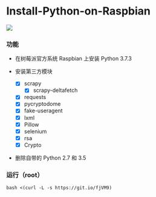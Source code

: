 # Install-Python-on-Raspbian
![](https://img.shields.io/badge/language-bash-orange.svg)

### 功能
* 在树莓派官方系统 Raspbian 上安装 Python 3.7.3

* 安装第三方模块
  - [x] scrapy
    - [x] scrapy-deltafetch
  - [x] requests
  - [x] pycryptodome
  - [x] fake-useragent
  - [x] lxml
  - [x] Pillow
  - [x] selenium
  - [x] rsa
  - [x] Crypto

* 删除自带的 Python 2.7 和 3.5

### 运行（root）
```
bash <(curl -L -s https://git.io/fjVM9)
```
